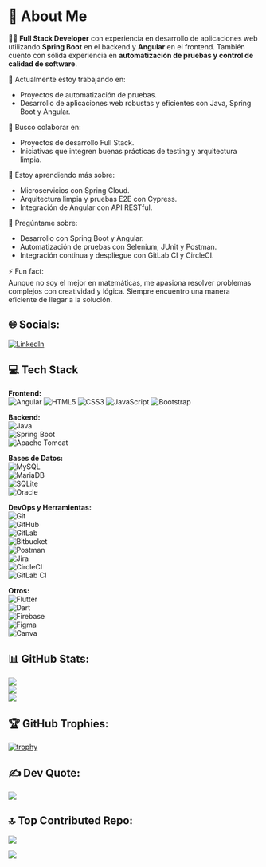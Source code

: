 # 💫 About Me
👨‍💻 **Full Stack Developer** con experiencia en desarrollo de aplicaciones web utilizando **Spring Boot** en el backend y **Angular** en el frontend. También cuento con sólida experiencia en **automatización de pruebas y control de calidad de software**.

🔭 Actualmente estoy trabajando en:  
- Proyectos de automatización de pruebas.  
- Desarrollo de aplicaciones web robustas y eficientes con Java, Spring Boot y Angular.

👯 Busco colaborar en:  
- Proyectos de desarrollo Full Stack.  
- Iniciativas que integren buenas prácticas de testing y arquitectura limpia.

🌱 Estoy aprendiendo más sobre:  
- Microservicios con Spring Cloud.  
- Arquitectura limpia y pruebas E2E con Cypress.  
- Integración de Angular con API RESTful.

💬 Pregúntame sobre:  
- Desarrollo con Spring Boot y Angular.  
- Automatización de pruebas con Selenium, JUnit y Postman.  
- Integración continua y despliegue con GitLab CI y CircleCI.

⚡ Fun fact:  
Aunque no soy el mejor en matemáticas, me apasiona resolver problemas complejos con creatividad y lógica. Siempre encuentro una manera eficiente de llegar a la solución.

## 🌐 Socials:
[![LinkedIn](https://img.shields.io/badge/LinkedIn-%230077B5.svg?logo=linkedin&logoColor=white)](https://www.linkedin.com/in/endorodrigo/)

## 💻 Tech Stack

**Frontend:**  
![Angular](https://img.shields.io/badge/angular-%23DD0031.svg?style=for-the-badge&logo=angular&logoColor=white)  ![HTML5](https://img.shields.io/badge/html5-%23E34F26.svg?style=for-the-badge&logo=html5&logoColor=white)  ![CSS3](https://img.shields.io/badge/css3-%231572B6.svg?style=for-the-badge&logo=css3&logoColor=white)  ![JavaScript](https://img.shields.io/badge/javascript-%23323330.svg?style=for-the-badge&logo=javascript&logoColor=%23F7DF1E)  ![Bootstrap](https://img.shields.io/badge/bootstrap-%238511FA.svg?style=for-the-badge&logo=bootstrap&logoColor=white)

**Backend:**  
![Java](https://img.shields.io/badge/java-%23ED8B00.svg?style=for-the-badge&logo=openjdk&logoColor=white)  
![Spring Boot](https://img.shields.io/badge/springboot-%236DB33F.svg?style=for-the-badge&logo=springboot&logoColor=white)  
![Apache Tomcat](https://img.shields.io/badge/apache%20tomcat-%23F8DC75.svg?style=for-the-badge&logo=apache-tomcat&logoColor=black)

**Bases de Datos:**  
![MySQL](https://img.shields.io/badge/mysql-4479A1.svg?style=for-the-badge&logo=mysql&logoColor=white)  
![MariaDB](https://img.shields.io/badge/MariaDB-003545?style=for-the-badge&logo=mariadb&logoColor=white)  
![SQLite](https://img.shields.io/badge/sqlite-%2307405e.svg?style=for-the-badge&logo=sqlite&logoColor=white)  
![Oracle](https://img.shields.io/badge/Oracle-F80000?style=for-the-badge&logo=oracle&logoColor=white)

**DevOps y Herramientas:**  
![Git](https://img.shields.io/badge/git-%23F05033.svg?style=for-the-badge&logo=git&logoColor=white)  
![GitHub](https://img.shields.io/badge/github-%23121011.svg?style=for-the-badge&logo=github&logoColor=white)  
![GitLab](https://img.shields.io/badge/gitlab-%23181717.svg?style=for-the-badge&logo=gitlab&logoColor=white)  
![Bitbucket](https://img.shields.io/badge/bitbucket-%230047B3.svg?style=for-the-badge&logo=bitbucket&logoColor=white)  
![Postman](https://img.shields.io/badge/Postman-FF6C37?style=for-the-badge&logo=postman&logoColor=white)  
![Jira](https://img.shields.io/badge/jira-%230A0FFF.svg?style=for-the-badge&logo=jira&logoColor=white)  
![CircleCI](https://img.shields.io/badge/circleci-%23161616.svg?style=for-the-badge&logo=circleci&logoColor=white)  
![GitLab CI](https://img.shields.io/badge/gitlab%20CI-%23181717.svg?style=for-the-badge&logo=gitlab&logoColor=white)

**Otros:**  
![Flutter](https://img.shields.io/badge/Flutter-%2302569B.svg?style=for-the-badge&logo=Flutter&logoColor=white)  
![Dart](https://img.shields.io/badge/dart-%230175C2.svg?style=for-the-badge&logo=dart&logoColor=white)  
![Firebase](https://img.shields.io/badge/firebase-%23039BE5.svg?style=for-the-badge&logo=firebase)  
![Figma](https://img.shields.io/badge/figma-%23F24E1E.svg?style=for-the-badge&logo=figma&logoColor=white)  
![Canva](https://img.shields.io/badge/Canva-%2300C4CC.svg?style=for-the-badge&logo=Canva&logoColor=white)

## 📊 GitHub Stats:
![](https://github-readme-stats.vercel.app/api?username=EndoRodrigo&theme=dark&hide_border=false&include_all_commits=true&count_private=true)  
![](https://github-readme-streak-stats.herokuapp.com/?user=EndoRodrigo&theme=dark&hide_border=false)  
![](https://github-readme-stats.vercel.app/api/top-langs/?username=EndoRodrigo&theme=dark&hide_border=false&layout=compact)

## 🏆 GitHub Trophies:
[![trophy](https://github-profile-trophy.vercel.app/?username=EndoRodrigo&theme=darkhub&row=1&column=6)](https://github.com/ryo-ma/github-profile-trophy)

## ✍️ Dev Quote:
![](https://quotes-github-readme.vercel.app/api?type=horizontal&theme=radical)

## 🔝 Top Contributed Repo:
![](https://github-contributor-stats.vercel.app/api?username=EndoRodrigo&limit=5&theme=dark&combine_all_yearly_contributions=true)

[![](https://visitcount.itsvg.in/api?id=EndoRodrigo&icon=0&color=0)](https://visitcount.itsvg.in)
